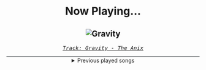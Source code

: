 <div align="center"> 
<h1>Now Playing...</h1>

![Gravity](https://i.scdn.co/image/ab67616d00001e02a8f49b0c8a8cd1c4f0184af3)
--
_<samp><a href="https://open.spotify.com/track/4QKMsdMpHkeohkK3RqzBtb">Track: Gravity - The Anix</a></samp>_

<div style="border: 1px #4B5054 solid"></div>
<details>
  <summary>
    Previous played songs
  </summary>
  <table>
    <thead>
      <tr>
        <th>
          Artist
        </th>
        <th>
          Song
        </th>
        <th>
          Link
        </th>
      </tr>
    </thead>
    <tbody>
      <tr><td>The Anix</td><td>Gravity</td><td><a href="https://open.spotify.com/track/4QKMsdMpHkeohkK3RqzBtb">https://open.spotify.com/track/4QKMsdMpHkeohkK3RqzBtb</a></td></tr><tr><td>Art Of Dying</td><td>You Don't Know Me</td><td><a href="https://open.spotify.com/track/2EKjioxMQKUYoksbTssYuA">https://open.spotify.com/track/2EKjioxMQKUYoksbTssYuA</a></td></tr><tr><td>Void Chapter</td><td>Lucid Nightmare</td><td><a href="https://open.spotify.com/track/4Ty7xzLVx4WpdwgV4ARHoN">https://open.spotify.com/track/4Ty7xzLVx4WpdwgV4ARHoN</a></td></tr><tr><td>STARSET</td><td>DEGENERATE</td><td><a href="https://open.spotify.com/track/2Kixa44bjfoT3SYJ2DP3u7">https://open.spotify.com/track/2Kixa44bjfoT3SYJ2DP3u7</a></td></tr><tr><td>Zardonic</td><td>Takeover (feat. The Qemists)</td><td><a href="https://open.spotify.com/track/5NtL7XlF7ybRqttC7aD6cK">https://open.spotify.com/track/5NtL7XlF7ybRqttC7aD6cK</a></td></tr><tr><td>Nitroverts</td><td>Not A Monster</td><td><a href="https://open.spotify.com/track/4yB5YCGXfZiQLPRTFg7Ocu">https://open.spotify.com/track/4yB5YCGXfZiQLPRTFg7Ocu</a></td></tr><tr><td>Blue Stahli</td><td>Anti You</td><td><a href="https://open.spotify.com/track/2eeUUqITZqOEuNByNoCZG5">https://open.spotify.com/track/2eeUUqITZqOEuNByNoCZG5</a></td></tr><tr><td>The Unguided</td><td>When All the Seraphim Cry - Bonus Track</td><td><a href="https://open.spotify.com/track/0jYu9mAltEFSI6JnuuIZHf">https://open.spotify.com/track/0jYu9mAltEFSI6JnuuIZHf</a></td></tr><tr><td>The Unguided</td><td>Phoenix Down - Zardonic Remix</td><td><a href="https://open.spotify.com/track/2nWTLLc9t2mLudvz9h0Ne5">https://open.spotify.com/track/2nWTLLc9t2mLudvz9h0Ne5</a></td></tr><tr><td>Blue Stahli</td><td>ULTRAnumb</td><td><a href="https://open.spotify.com/track/3B0hzwc1e8AYOytj9hZS2I">https://open.spotify.com/track/3B0hzwc1e8AYOytj9hZS2I</a></td></tr><tr><td>Celldweller</td><td>Switchback</td><td><a href="https://open.spotify.com/track/1NCnHEjwEZIvC5mJfdSBfU">https://open.spotify.com/track/1NCnHEjwEZIvC5mJfdSBfU</a></td></tr><tr><td>Sleep Token</td><td>Emergence</td><td><a href="https://open.spotify.com/track/5NRpxJxtR6JkUhQS4F0um6">https://open.spotify.com/track/5NRpxJxtR6JkUhQS4F0um6</a></td></tr><tr><td>Sleep Token</td><td>Emergence</td><td><a href="https://open.spotify.com/track/5NRpxJxtR6JkUhQS4F0um6">https://open.spotify.com/track/5NRpxJxtR6JkUhQS4F0um6</a></td></tr><tr><td>Sleep Token</td><td>Emergence</td><td><a href="https://open.spotify.com/track/5NRpxJxtR6JkUhQS4F0um6">https://open.spotify.com/track/5NRpxJxtR6JkUhQS4F0um6</a></td></tr><tr><td>Sleep Token</td><td>Emergence</td><td><a href="https://open.spotify.com/track/5NRpxJxtR6JkUhQS4F0um6">https://open.spotify.com/track/5NRpxJxtR6JkUhQS4F0um6</a></td></tr><tr><td>Sleep Token</td><td>Emergence</td><td><a href="https://open.spotify.com/track/5NRpxJxtR6JkUhQS4F0um6">https://open.spotify.com/track/5NRpxJxtR6JkUhQS4F0um6</a></td></tr><tr><td>Sleep Token</td><td>Emergence</td><td><a href="https://open.spotify.com/track/5NRpxJxtR6JkUhQS4F0um6">https://open.spotify.com/track/5NRpxJxtR6JkUhQS4F0um6</a></td></tr><tr><td>Sleep Token</td><td>Emergence</td><td><a href="https://open.spotify.com/track/5NRpxJxtR6JkUhQS4F0um6">https://open.spotify.com/track/5NRpxJxtR6JkUhQS4F0um6</a></td></tr><tr><td>Sleep Token</td><td>Emergence</td><td><a href="https://open.spotify.com/track/5NRpxJxtR6JkUhQS4F0um6">https://open.spotify.com/track/5NRpxJxtR6JkUhQS4F0um6</a></td></tr><tr><td>Sleep Token</td><td>Emergence</td><td><a href="https://open.spotify.com/track/5NRpxJxtR6JkUhQS4F0um6">https://open.spotify.com/track/5NRpxJxtR6JkUhQS4F0um6</a></td></tr>
    </tbody>
  </table>
</details>

</div>
